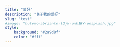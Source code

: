 ```yaml
---
title: "爱好"
description: "关于我的爱好"
slug: "test"
#image: "hutomo-abrianto-l2jk-uxb1BY-unsplash.jpg"
style:
    background: "#2a9d8f"
    color: "#fff"
---
```

